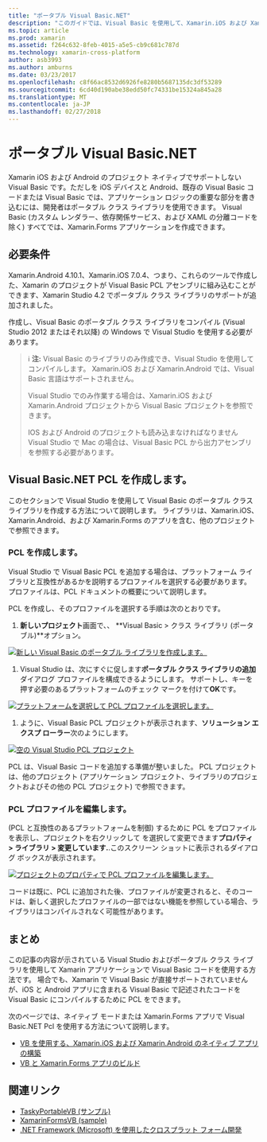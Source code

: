 ```yaml
---
title: "ポータブル Visual Basic.NET"
description: "このガイドでは、Visual Basic を使用して、Xamarin.iOS および Xamarin.Android を対象とするソリューションで使用できるポータブル クラス ライブラリ (PCL) プロジェクトを作成する方法を説明します。"
ms.topic: article
ms.prod: xamarin
ms.assetid: f264c632-8feb-4015-a5e5-cb9c681c787d
ms.technology: xamarin-cross-platform
author: asb3993
ms.author: amburns
ms.date: 03/23/2017
ms.openlocfilehash: c8f66ac8532d6926fe8280b5687135dc3df53289
ms.sourcegitcommit: 6cd40d190abe38edd50fc74331be15324a845a28
ms.translationtype: MT
ms.contentlocale: ja-JP
ms.lasthandoff: 02/27/2018
---
```

# <a name="portable-visual-basicnet"></a>ポータブル Visual Basic.NET

Xamarin iOS および Android のプロジェクト ネイティブでサポートしない Visual Basic です。ただしを iOS デバイスと Android、既存の Visual Basic コードまたは Visual Basic では、アプリケーション ロジックの重要な部分を書き込むには、開発者はポータブル クラス ライブラリを使用できます。 Visual Basic (カスタム レンダラー、依存関係サービス、および XAML の分離コードを除く) すべてでは、Xamarin.Forms アプリケーションを作成できます。

## <a name="requirements"></a>必要条件

Xamarin.Android 4.10.1、Xamarin.iOS 7.0.4、つまり、これらのツールで作成した、Xamarin のプロジェクトが Visual Basic PCL アセンブリに組み込むことができます、Xamarin Studio 4.2 でポータブル クラス ライブラリのサポートが追加されました。

作成し、Visual Basic のポータブル クラス ライブラリをコンパイル (Visual Studio 2012 またはそれ以降) の Windows で Visual Studio を使用する必要があります。

> ℹ️ **注:** Visual Basic のライブラリのみ作成でき、Visual Studio を使用してコンパイルします。 Xamarin.iOS および Xamarin.Android では、Visual Basic 言語はサポートされません。
>
> Visual Studio でのみ作業する場合は、Xamarin.iOS および Xamarin.Android プロジェクトから Visual Basic プロジェクトを参照できます。
>
> IOS および Android のプロジェクトも読み込まなければなりません Visual Studio で Mac の場合は、Visual Basic PCL から出力アセンブリを参照する必要があります。


## <a name="creating-a-visual-basicnet-pcl"></a>Visual Basic.NET PCL を作成します。

このセクションで Visual Studio を使用して Visual Basic のポータブル クラス ライブラリを作成する方法について説明します。
ライブラリは、Xamarin.iOS、Xamarin.Android、および Xamarin.Forms のアプリを含む、他のプロジェクトで参照できます。

### <a name="creating-a-pcl"></a>PCL を作成します。

Visual Studio で Visual Basic PCL を追加する場合は、プラットフォーム ライブラリと互換性があるかを説明するプロファイルを選択する必要があります。 プロファイルは、PCL ドキュメントの概要について説明します。

PCL を作成し、そのプロファイルを選択する手順は次のとおりです。

1.  **新しいプロジェクト**画面で、、 **Visual Basic > クラス ライブラリ (ポータブル)**オプション。

  [ ![](images/image1-sml.png "新しい Visual Basic のポータブル ライブラリを作成します。")](images/image1.png)

1.  Visual Studio は、次にすぐに促します**ポータブル クラス ライブラリの追加**ダイアログ プロファイルを構成できるようにします。 サポートし、キーを押す必要のあるプラットフォームのチェック マークを付けて**OK**です。

  [ ![](images/image2-sml.png "プラットフォームを選択して PCL プロファイルを選択します。")](images/image2.png)

1.  ように、Visual Basic PCL プロジェクトが表示されます、**ソリューション エクスプ ローラー**次のようにします。

  [ ![](images/image3-sml.png "空の Visual Studio PCL プロジェクト")](images/image3.png)


PCL は、Visual Basic コードを追加する準備が整いました。 PCL プロジェクトは、他のプロジェクト (アプリケーション プロジェクト、ライブラリのプロジェクトおよびその他の PCL プロジェクト) で参照できます。

### <a name="editing-the-pcl-profile"></a>PCL プロファイルを編集します。

(PCL と互換性のあるプラットフォームを制御) するために PCL をプロファイルを表示し、プロジェクトを右クリックして を選択して変更できます**プロパティ > ライブラリ > 変更しています.**.このスクリーン ショットに表示されるダイアログ ボックスが表示されます。

 [ ![](images/image4-sml.png "プロジェクトのプロパティで PCL プロファイルを編集します。")](images/image4.png)

コードは既に、PCL に追加された後、プロファイルが変更されると、そのコードは、新しく選択したプロファイルの一部ではない機能を参照している場合、ライブラリはコンパイルされなく可能性があります。


## <a name="summary"></a>まとめ

この記事の内容が示されている Visual Studio およびポータブル クラス ライブラリを使用して Xamarin アプリケーションで Visual Basic コードを使用する方法です。 場合でも、Xamarin で Visual Basic が直接サポートされていませんが、iOS と Android アプリに含まれる Visual Basic で記述されたコードを Visual Basic にコンパイルするために PCL をできます。

次のページでは、ネイティブ モードまたは Xamarin.Forms アプリで Visual Basic.NET Pcl を使用する方法について説明します。

- [VB を使用する、Xamarin.iOS および Xamarin.Android のネイティブ アプリの構築](native-apps.md)
- [VB と Xamarin.Forms アプリのビルド](xamarin-forms.md)


## <a name="related-links"></a>関連リンク

- [TaskyPortableVB (サンプル)](https://github.com/xamarin/mobile-samples/tree/master/VisualBasic/TaskyPortableVB)
- [XamarinFormsVB (sample)](https://github.com/xamarin/mobile-samples/tree/master/VisualBasic/XamarinFormsVB)
- [.NET Framework (Microsoft) を使用したクロスプラット フォーム開発](http://msdn.microsoft.com/en-us/library/gg597391(v=vs.110).aspx)